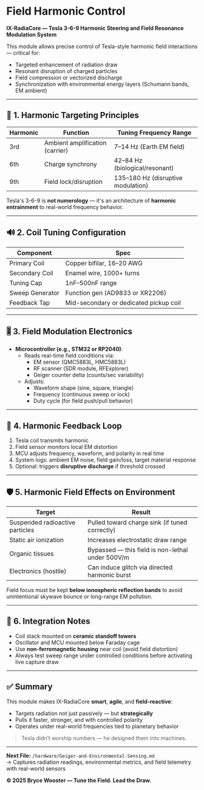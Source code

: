 # Field Harmonic Control  
**IX-RadiaCore — Tesla 3-6-9 Harmonic Steering and Field Resonance Modulation System**

This module allows precise control of Tesla-style harmonic field interactions — critical for:
- Targeted enhancement of radiation draw  
- Resonant disruption of charged particles  
- Field compression or vectorized discharge  
- Synchronization with environmental energy layers (Schumann bands, EM ambient)

---

## 🧭 1. Harmonic Targeting Principles

| Harmonic | Function | Tuning Frequency Range |
|----------|----------|------------------------|
| 3rd | Ambient amplification (carrier) | 7–14 Hz (Earth EM field) |
| 6th | Charge synchrony | 42–84 Hz (biological/resonant) |
| 9th | Field lock/disruption | 135–180 Hz (disruptive modulation) |

Tesla's 3-6-9 is **not numerology** — it's an architecture of **harmonic entrainment** to real-world frequency behavior.

---

## 🔊 2. Coil Tuning Configuration

| Component | Spec |
|----------|------|
| Primary Coil | Copper bifilar, 16–20 AWG | Outer wound on toroid or flat pancake |
| Secondary Coil | Enamel wire, 1000+ turns | PVC or ceramic core |
| Tuning Cap | 1nF–500nF range | Film or mica type |
| Sweep Generator | Function gen (AD9833 or XR2206) | Controls waveform input |
| Feedback Tap | Mid-secondary or dedicated pickup coil | For resonance lock sensing |

---

## 🎚️ 3. Field Modulation Electronics

- **Microcontroller (e.g., STM32 or RP2040)**:
  - Reads real-time field conditions via:
    - EM sensor (QMC5883L, HMC5883L)
    - RF scanner (SDR module, RFExplorer)
    - Geiger counter delta (counts/sec variability)
  - Adjusts:
    - Waveform shape (sine, square, triangle)
    - Frequency (continuous sweep or lock)
    - Duty cycle (for field push/pull behavior)

---

## 🔄 4. Harmonic Feedback Loop

1. Tesla coil transmits harmonic  
2. Field sensor monitors local EM distortion  
3. MCU adjusts frequency, waveform, and polarity in real time  
4. System logs: ambient EM noise, field gain/loss, target material response  
5. Optional: triggers **disruptive discharge** if threshold crossed

---

## 🛡️ 5. Harmonic Field Effects on Environment

| Target | Result |
|--------|--------|
| Suspended radioactive particles | Pulled toward charge sink (if tuned correctly) |
| Static air ionization | Increases electrostatic draw range |
| Organic tissues | Bypassed — this field is non-lethal under 500V/m |
| Electronics (hostile) | Can induce glitch via directed harmonic burst |

Field focus must be kept **below ionospheric reflection bands** to avoid unintentional skywave bounce or long-range EM pollution.

---

## 🧱 6. Integration Notes

- Coil stack mounted on **ceramic standoff towers**  
- Oscillator and MCU mounted below Faraday cage  
- Use **non-ferromagnetic housing** near coil (avoid field distortion)  
- Always test sweep range under controlled conditions before activating live capture draw

---

## ✅ Summary

This module makes IX-RadiaCore **smart**, **agile**, and **field-reactive**:
- Targets radiation not just passively — but **strategically**  
- Pulls it faster, stronger, and with controlled polarity  
- Operates under real-world frequencies tied to planetary behavior

> Tesla didn’t worship numbers — he designed them into machines.

---

**Next File:** `/hardware/Geiger-and-Environmental-Sensing.md`  
→ Captures radiation readings, environmental metrics, and field telemetry with real-world sensors

**© 2025 Bryce Wooster — Tune the Field. Lead the Draw.**
